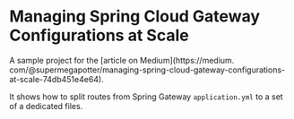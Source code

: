 # Managing Spring Cloud Gateway Configurations at Scale

A sample project for the [article on Medium](https://medium.
com/@supermegapotter/managing-spring-cloud-gateway-configurations-at-scale-74db451e4e64).

It shows how to split routes from Spring Gateway `application.yml` to a set of a dedicated files.
